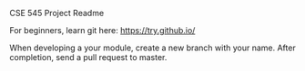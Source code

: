 CSE 545 Project Readme

For beginners, learn git here: https://try.github.io/

When developing a your module, create a new branch with your name. After completion, send a pull request to master.
